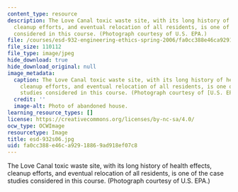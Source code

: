```yaml
---
content_type: resource
description: The Love Canal toxic waste site, with its long history of health effects,
  cleanup efforts, and eventual relocation of all residents, is one of the case studies
  considered in this course. (Photograph courtesy of U.S. EPA.)
file: /courses/esd-932-engineering-ethics-spring-2006/fa0cc388e46ca92918869ad918ef07c8_esd-932s06.jpg
file_size: 110112
file_type: image/jpeg
hide_download: true
hide_download_original: null
image_metadata:
  caption: The Love Canal toxic waste site, with its long history of health effects,
    cleanup efforts, and eventual relocation of all residents, is one of the case
    studies considered in this course. (Photograph courtesy of [U.S. EPA](http://www.epa.gov/).)
  credit: ''
  image-alt: Photo of abandoned house.
learning_resource_types: []
license: https://creativecommons.org/licenses/by-nc-sa/4.0/
ocw_type: OCWImage
resourcetype: Image
title: esd-932s06.jpg
uid: fa0cc388-e46c-a929-1886-9ad918ef07c8
---
```

The Love Canal toxic waste site, with its long history of health effects, cleanup efforts, and eventual relocation of all residents, is one of the case studies considered in this course. (Photograph courtesy of U.S. EPA.)